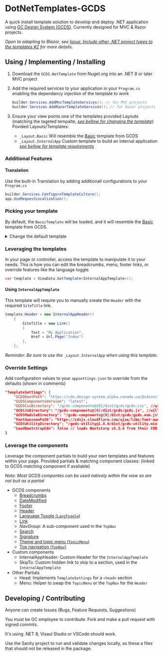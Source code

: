 # DotNetTemplates-GCDS
A quick install template solution to develop and deploy .NET application using [GC Design System (GCDS)](https://github.com/cds-snc/gcds-components). Currently designed for MVC & Razor projects. 

_Open to adapting to Blazor, see [Issue: Include other .NET project types to the templates #2](../../issues/#2) for more details._

## Using / Implementing / Installing

1. Download the `GCDS.NetTemplate` from Nuget.org into an .NET 8 or later MVC project

2. Add the required services to your application in your `Program.cs` enabling the dependancy injection of the template to work
    ```csharp
    builder.Services.AddMvcTemplateServices(); // for MVC projects
    builder.Services.AddRazorTemplateServices(); // for Razor projects
    ```

3. Ensure your view points one of the templates provided Layouts (matching the tageted tempalte, [_see bellow for changing the template_](#picking-your-template))
   Povided Layouts/Templates:
    - `_Layout.Basic` Will resemble the [Basic](https://design-system.alpha.canada.ca/en/page-templates/basic/) template from GCDS
    - `_Layout.InternalApp` Custom template to build an internal application [_see bellow for template requirements_](#using-internalapptemplate)

### Additional Features

#### Translation

Use the built-in Translation by adding additionall configurations to your `Program.cs`
```csharp
builder.Services.ConfigureTemplateCulture();
app.UseRequestLocalization();
```
### Picking your template

By default, the `BasicTemplate` will be loaded, and it will resemble the [Basic](https://design-system.alpha.canada.ca/en/page-templates/basic/) template from GCDS.

<details>
  <summary>Change the default template</summary>

  **Note: Be sure to use the corrisponding `_Layout.XXX` for the chosen template.**

Option 1. Set a default template type globally in the `Program.cs`.

```csharp
builder.Services.AddMvcTemplateServices(typeof(InternalAppTemplate)) // for MVC projects
builder.Services.AddRazorTemplateServices(typeof(InternalAppTemplate)) // for Razor projects
```

Option 2. Use a different template for a contoller/page or action by applying a `TemplateType` attribute. This Will take precidence over other defaults.

```csharp
[TemplateType(typeof(InternalAppTemplate))]
public IActionResult Index() / public class IndexModel : PageModel
```

Option 3. (**MVC only**) Use the template on only some contollers by not registering the service globally in the `Program.cs` and adding a ServiceFilter to the controler that should use it.

```csharp
// Program.cs
builder.Services.AddMvcTemplateServices(global: false)

// Controller
[ServiceFilter(typeof(TemplateActionFilter))] 
public class HomeController : Controller
```

</details>

### Leveraging the templates

In your page or controller, access the template to manipulate it to your needs.
This is how you can edit the breadcrumbs, menu, footer links, or override features like the language toggle.

```csharp
var template = ViewData.GetTemplate<InternalAppTemplate>();
```

#### Using `InternalAppTemplate`

This template will require you to manually create the `Header` with the required `SiteTitle` link.

```csharp
template.Header = new InternalAppHeader()
    {
        SiteTitle = new Link()
        {
            Text = "My Application",
            Href = Url.Page("Index")
        },
    };
```

_Reminder: Be sure to use the `_Layout.InternalApp` when using this template._

### Override Settings

Add configuration values to your `appsettings.json` to override from the defaults (shown in comments)
```json
"TemplateSettings": {
    "GCDSRootPath": "https://cdn.design-system.alpha.canada.ca/@cdssnc",
    "GCDSComponentsVersion": "latest",
    "GCDSCssDirectory": "/gcds-components@{0}/dist/gcds/gcds.css", //will have the `GCDSComponentsVersion` injected, alternatively a version can be provided directly in place of `{0}`
    "GCDSJsDirectory": "/gcds-components@{0}/dist/gcds/gcds.js", //will have the `GCDSComponentsVersion` injected, alternatively a version can be provided directly in place of `{0}`
    "GCDSModuleDirectory": "/gcds-components@{0}/dist/gcds/gcds.esm.js", //will have the `GCDSComponentsVersion` injected, alternatively a version can be provided directly in place of `{0}`
    "FontAwesomePath": "https://cdnjs.cloudflare.com/ajax/libs/font-awesome/6.4.2/css/all.min.css",
    "GCDSUtilityDirectory": "/gcds-utility@1.8.0/dist/gcds-utility.min.css",
    "LoadBootstrapCdn": false // loads Bootstarp v5.3.6 from their CDN
}
```

### Leverage the components

Leverage the component partials to build your own templates and features within your page.
Provided partials & matching component classes: (linked to GCDS matching component if avaliable)

_Note: Most GCDS compontes can be used natively within the view so are not buit as a partial_

  - GCDS components
    - [Breadcrumbs](https://design-system.alpha.canada.ca/en/components/breadcrumbs/)
    - [DateModified](https://design-system.alpha.canada.ca/en/components/date-modified/)
    - [Footer](https://design-system.alpha.canada.ca/en/components/footer/)
    - [Header](https://design-system.alpha.canada.ca/en/components/header/)
    - [Language Toogle (`LangToggle`)](https://design-system.alpha.canada.ca/en/components/language-toggle/)
    - [Link](https://design-system.alpha.canada.ca/en/components/link/)
    - _NavGroup_: A sub-component used in the `TopNav`
    - [Search](https://design-system.alpha.canada.ca/en/components/search/)
    - [Signature](https://design-system.alpha.canada.ca/en/components/signature/)
    - [Theme and topic menu (`TopicMenu`)](https://design-system.alpha.canada.ca/en/components/theme-and-topic-menu/)
    - [Top navigation (`TopNav`)](https://design-system.alpha.canada.ca/en/components/top-navigation/)
  - Custom components
    - InternalAppHeader: Custom Header for the `InternalAppTemplate`
    - SkipTo: Custom hidden link to skip to a section, used in the `InternalAppTemplate`
  - Other Partials
    - Head: Implements `TemplateSettings` for a `<head>` section
    - Menu: Helper to swap the `TopicMenu` or the `TopNav` for the `Header`

## Developing / Contributing

Anyone can create Issues (Bugs, Feature Requests, Suggestions)

You must be GC employee to contribute. Fork and make a pull request with signed commits.

It's using .NET 8, Visaul Studio or VSCode should work.

Use the Sanity project to run and validate changes locally, as these a files that should not be released in the package.
